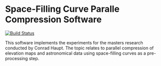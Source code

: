 # Space-Filling Curve Paralle Compression Software

[![Build Status](https://travis-ci.com/conradhaupt/Masters_Software.svg?token=DCNTppJFLpca6782k9kK&branch=master)](https://travis-ci.com/conradhaupt/Masters_Software)

This software implements the experiments for the masters research conducted by Conrad Haupt. The topic relates to parallel compression of elevation maps and astronomical data using space-filling curves as a pre-processing step.